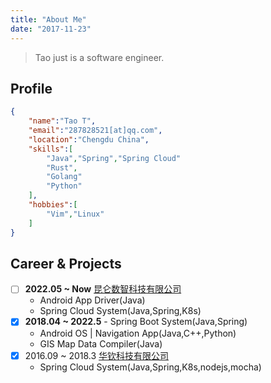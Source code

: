 ```yaml
---
title: "About Me"
date: "2017-11-23"
---
```


> Tao just is a software engineer.


## Profile

```json
{
    "name":"Tao T",
    "email":"287828521[at]qq.com",
    "location":"Chengdu China",
    "skills":[
        "Java","Spring","Spring Cloud"
        "Rust",
        "Golang"
        "Python"
    ],
    "hobbies":[
        "Vim","Linux"
    ]
}
```
## Career & Projects

- [ ] **2022.05 ~ Now** [昆仑数智科技有限公司](#)
    -  Android App Driver(Java)
    -  Spring Cloud System(Java,Spring,K8s)
- [x] **2018.04 ~ 2022.5** -  Spring Boot System(Java,Spring)
    -  Android OS | Navigation App(Java,C++,Python)
    -  GIS Map Data Compiler(Java)
- [x] 2016.09 ~ 2018.3 [华钦科技有限公司](#)
    - Spring Cloud System(Java,Spring,K8s,nodejs,mocha)
